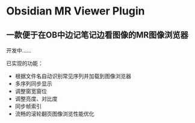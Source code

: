 # Obsidian MR Viewer Plugin
## 一款便于在OB中边记笔记边看图像的MR图像浏览器

开发中……

已实现的功能：
- 根据文件名自动识别常见序列并加载到图像浏览器
- 多序列同步显示
- 调整窗宽窗位
- 调整亮度、对比度
- 同步帧索引
- 流畅的滚轮翻页图像浏览性能优化

